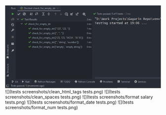 
![](https://github.com/reffy33/Gagarin_Repo/blob/develop/tests%20screenshots/check_for_empty_str%20tests.png)
![](tests screenshots/clean_html_tags tests.png)
![](tests screenshots/clean_spaces tests.png)
![](tests screenshots/format salary tests.png)
![](tests screenshots/format_date tests.png)
![](tests screenshots/format_num tests.png)